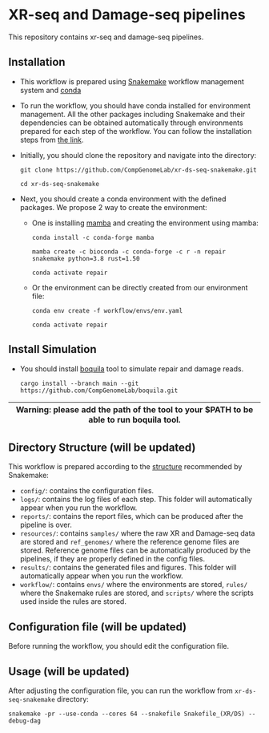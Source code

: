 # XR-seq and Damage-seq pipelines

This repository contains xr-seq and damage-seq pipelines.  

## Installation

- This workflow is prepared using 
[Snakemake](https://snakemake.readthedocs.io/en/stable/) workflow management 
system and [conda](https://docs.conda.io/en/latest/)

- To run the workflow, you should have conda installed for environment 
management. All the other packages including Snakemake and their dependencies 
can be obtained automatically through environments prepared for each step of 
the workflow. You can follow the installation steps from 
[the link](https://docs.conda.io/projects/conda/en/latest/user-guide/install/download.html).

- Initially, you should clone the repository and navigate into the directory: 

    ```
    git clone https://github.com/CompGenomeLab/xr-ds-seq-snakemake.git
        
    cd xr-ds-seq-snakemake
    ```

- Next, you should create a conda environment with the defined packages. 
We propose 2 way to create the environment:

    - One is installing [mamba](https://mamba.readthedocs.io/en/latest/) 
    and creating the environment using mamba:

        ```
        conda install -c conda-forge mamba

        mamba create -c bioconda -c conda-forge -c r -n repair snakemake python=3.8 rust=1.50

        conda activate repair
        ```

    - Or the environment can be directly created from our environment file:

        ```
        conda env create -f workflow/envs/env.yaml

        conda activate repair
        ```

## Install Simulation

- You should install [boquila](https://github.com/CompGenomeLab/boquila) 
tool to simulate repair and damage reads.

    ```
    cargo install --branch main --git https://github.com/CompGenomeLab/boquila.git
    ```

| Warning: please add the path of the tool to your $PATH to be able to run boquila tool. |
| --- |

## Directory Structure (will be updated)

This workflow is prepared according to the 
[structure](https://snakemake.readthedocs.io/en/stable/snakefiles/deployment.html) 
recommended by Snakemake: 

- `config/`: contains the configuration files.
- `logs/`: contains the log files of each step. 
This folder will automatically appear when you run the workflow.
- `reports/`: contains the report files, which can be produced after the pipeline is over. 
- `resources/`: contains `samples/` where the raw XR and Damage-seq data are stored and `ref_genomes/` where the reference genome files are stored. Reference genome files can be automatically produced by the pipelines, if they are properly defined in the config files.  
- `results/`: contains the generated files and figures. 
This folder will automatically appear when you run the workflow.
- `workflow/`: contains `envs/` where the environments are stored, 
`rules/` where the Snakemake rules are stored, and 
`scripts/` where the scripts used inside the rules are stored. 

## Configuration file (will be updated)

Before running the workflow, you should edit the configuration file.  

## Usage (will be updated)

After adjusting the configuration file, you can run the workflow 
from `xr-ds-seq-snakemake` directory:

```
snakemake -pr --use-conda --cores 64 --snakefile Snakefile_(XR/DS) --debug-dag
```
